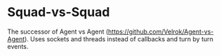 Squad-vs-Squad
==============

The successor of Agent vs Agent (https://github.com/Velrok/Agent-vs-Agent). Uses sockets and threads instead of callbacks and turn by turn events.